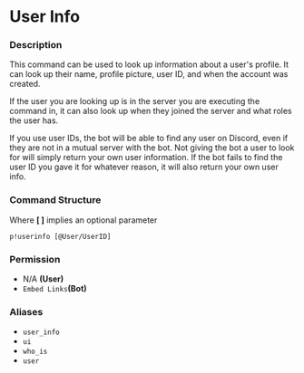 # User Info

### Description

This command can be used to look up information about a user's profile. It can look up their name, profile picture, user ID, and when the account was created.  
  
If the user you are looking up is in the server you are executing the command in, it can also look up when they joined the server and what roles the user has.

If you use user IDs, the bot will be able to find any user on Discord, even if they are not in a mutual server with the bot. Not giving the bot a user to look for will simply return your own user information. If the bot fails to find the user ID you gave it for whatever reason, it will also return your own user info.

### Command Structure

Where **\[ \]** implies an optional parameter

```text
p!userinfo [@User/UserID]
```

### **Permission**

* N/A **\(User\)**
* `Embed Links`**\(Bot\)**

### Aliases

* `user_info`
* `ui`
* `who_is`
* `user`

